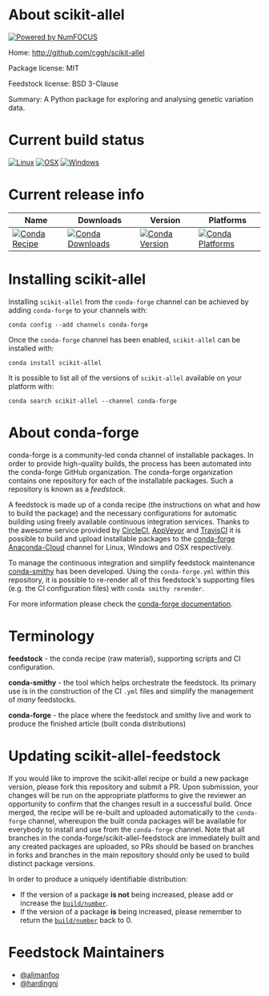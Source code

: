 About scikit-allel
==================

[![Powered by NumFOCUS](https://img.shields.io/badge/powered%20by-NumFOCUS-orange.svg?style=flat&colorA=E1523D&colorB=007D8A)](http://numfocus.org)

Home: http://github.com/cggh/scikit-allel

Package license: MIT

Feedstock license: BSD 3-Clause

Summary: A Python package for exploring and analysing genetic variation data.



Current build status
====================

[![Linux](https://img.shields.io/circleci/project/github/conda-forge/scikit-allel-feedstock/master.svg?label=Linux)](https://circleci.com/gh/conda-forge/scikit-allel-feedstock)
[![OSX](https://img.shields.io/travis/conda-forge/scikit-allel-feedstock/master.svg?label=macOS)](https://travis-ci.org/conda-forge/scikit-allel-feedstock)
[![Windows](https://img.shields.io/appveyor/ci/conda-forge/scikit-allel-feedstock/master.svg?label=Windows)](https://ci.appveyor.com/project/conda-forge/scikit-allel-feedstock/branch/master)

Current release info
====================

| Name | Downloads | Version | Platforms |
| --- | --- | --- | --- |
| [![Conda Recipe](https://img.shields.io/badge/recipe-scikit--allel-green.svg)](https://anaconda.org/conda-forge/scikit-allel) | [![Conda Downloads](https://img.shields.io/conda/dn/conda-forge/scikit-allel.svg)](https://anaconda.org/conda-forge/scikit-allel) | [![Conda Version](https://img.shields.io/conda/vn/conda-forge/scikit-allel.svg)](https://anaconda.org/conda-forge/scikit-allel) | [![Conda Platforms](https://img.shields.io/conda/pn/conda-forge/scikit-allel.svg)](https://anaconda.org/conda-forge/scikit-allel) |

Installing scikit-allel
=======================

Installing `scikit-allel` from the `conda-forge` channel can be achieved by adding `conda-forge` to your channels with:

```
conda config --add channels conda-forge
```

Once the `conda-forge` channel has been enabled, `scikit-allel` can be installed with:

```
conda install scikit-allel
```

It is possible to list all of the versions of `scikit-allel` available on your platform with:

```
conda search scikit-allel --channel conda-forge
```


About conda-forge
=================

conda-forge is a community-led conda channel of installable packages.
In order to provide high-quality builds, the process has been automated into the
conda-forge GitHub organization. The conda-forge organization contains one repository
for each of the installable packages. Such a repository is known as a *feedstock*.

A feedstock is made up of a conda recipe (the instructions on what and how to build
the package) and the necessary configurations for automatic building using freely
available continuous integration services. Thanks to the awesome service provided by
[CircleCI](https://circleci.com/), [AppVeyor](https://www.appveyor.com/)
and [TravisCI](https://travis-ci.org/) it is possible to build and upload installable
packages to the [conda-forge](https://anaconda.org/conda-forge)
[Anaconda-Cloud](https://anaconda.org/) channel for Linux, Windows and OSX respectively.

To manage the continuous integration and simplify feedstock maintenance
[conda-smithy](https://github.com/conda-forge/conda-smithy) has been developed.
Using the ``conda-forge.yml`` within this repository, it is possible to re-render all of
this feedstock's supporting files (e.g. the CI configuration files) with ``conda smithy rerender``.

For more information please check the [conda-forge documentation](https://conda-forge.org/docs/).

Terminology
===========

**feedstock** - the conda recipe (raw material), supporting scripts and CI configuration.

**conda-smithy** - the tool which helps orchestrate the feedstock.
                   Its primary use is in the construction of the CI ``.yml`` files
                   and simplify the management of *many* feedstocks.

**conda-forge** - the place where the feedstock and smithy live and work to
                  produce the finished article (built conda distributions)


Updating scikit-allel-feedstock
===============================

If you would like to improve the scikit-allel recipe or build a new
package version, please fork this repository and submit a PR. Upon submission,
your changes will be run on the appropriate platforms to give the reviewer an
opportunity to confirm that the changes result in a successful build. Once
merged, the recipe will be re-built and uploaded automatically to the
`conda-forge` channel, whereupon the built conda packages will be available for
everybody to install and use from the `conda-forge` channel.
Note that all branches in the conda-forge/scikit-allel-feedstock are
immediately built and any created packages are uploaded, so PRs should be based
on branches in forks and branches in the main repository should only be used to
build distinct package versions.

In order to produce a uniquely identifiable distribution:
 * If the version of a package **is not** being increased, please add or increase
   the [``build/number``](https://conda.io/docs/user-guide/tasks/build-packages/define-metadata.html#build-number-and-string).
 * If the version of a package **is** being increased, please remember to return
   the [``build/number``](https://conda.io/docs/user-guide/tasks/build-packages/define-metadata.html#build-number-and-string)
   back to 0.

Feedstock Maintainers
=====================

* [@alimanfoo](https://github.com/alimanfoo/)
* [@hardingnj](https://github.com/hardingnj/)

